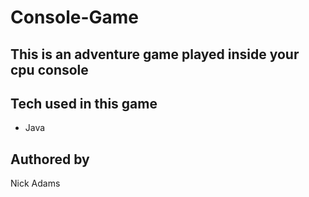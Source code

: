 # Console-Game

## This is an adventure game played inside your cpu console

## Tech used in this game 
* Java
## Authored by
Nick Adams
